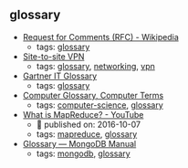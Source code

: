 glossary 
---
* [Request for Comments (RFC) - Wikipedia](https://en.wikipedia.org/wiki/Request_for_Comments)
    * tags: [glossary](../tags/glossary.md)
* [Site-to-site VPN](https://computer.howstuffworks.com/vpn4.htm)
    * tags: [glossary](../tags/glossary.md), [networking](../tags/networking.md), [vpn](../tags/vpn.md)
* [Gartner IT Glossary](https://www.gartner.com/it-glossary/)
    * tags: [glossary](../tags/glossary.md)
* [Computer Glossary, Computer Terms](http://whatis.techtarget.com/)
    * tags: [computer-science](../tags/computer-science.md), [glossary](../tags/glossary.md)
* [What is MapReduce? - YouTube](https://www.youtube.com/watch?v=43fqzaSH0CQ)
    * :calendar: published on: 2016-10-07
    * tags: [mapreduce](../tags/mapreduce.md), [glossary](../tags/glossary.md)
* [Glossary — MongoDB Manual](https://docs.mongodb.com/manual/reference/glossary/)
    * tags: [mongodb](../tags/mongodb.md), [glossary](../tags/glossary.md)
